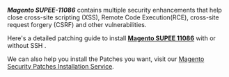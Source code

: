 ***Magento SUPEE-11086*** contains multiple security enhancements that help close cross-site scripting (XSS), Remote Code Execution(RCE), cross-site request forgery (CSRF) and other vulnerabilities.


Here's a detailed patching guide to install <strong>[Magento SUPEE 11086](https://meetanshi.com/blog/install-magento-supee-11086/)</strong> with or without SSH .

We can also help you install the Patches you want, visit our [Magento Security Patches Installation Service](https://meetanshi.com/magento-security-patches-installation-service.html).
